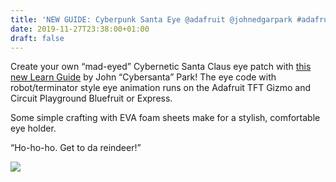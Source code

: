 ```yaml
---
title: 'NEW GUIDE: Cyberpunk Santa Eye @adafruit @johnedgarpark #adafruit'
date: 2019-11-27T23:38:00+01:00
draft: false
---
```


Create your own “mad-eyed” Cybernetic Santa Claus eye patch with [this new Learn Guide](https://learn.adafruit.com/cyberpunk-santa-eye) by John “Cybersanta” Park! The eye code with robot/terminator style eye animation runs on the Adafruit TFT Gizmo and Circuit Playground Bluefruit or Express.

Some simple crafting with EVA foam sheets make for a stylish, comfortable eye holder.

“Ho-ho-ho. Get to da reindeer!”

![](https://cdn-blog.adafruit.com/uploads/2019/11/IMG_9682.gif)